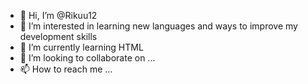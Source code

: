 - 👋 Hi, I’m @Rikuu12
- 👀 I’m interested in learning new languages and ways to improve my development skills
- 🌱 I’m currently learning HTML
- 💞️ I’m looking to collaborate on ...
- 📫 How to reach me ...

<!---
Rikuu12/Rikuu12 is a ✨ special ✨ repository because its `README.md` (this file) appears on your GitHub profile.
You can click the Preview link to take a look at your changes.
--->
